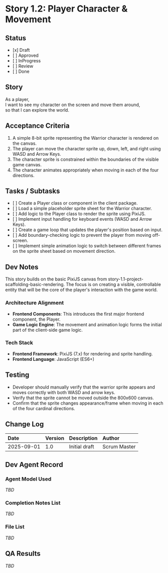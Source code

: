 # **Story 1.2: Player Character & Movement**

## **Status**

* \[x\] Draft  
* \[ \] Approved  
* \[ \] InProgress  
* \[ \] Review  
* \[ \] Done

## **Story**

As a player,  
I want to see my character on the screen and move them around,  
so that I can explore the world.

## **Acceptance Criteria**

1. A simple 8-bit sprite representing the Warrior character is rendered on the canvas.  
2. The player can move the character sprite up, down, left, and right using WASD and Arrow Keys.  
3. The character sprite is constrained within the boundaries of the visible game canvas.  
4. The character animates appropriately when moving in each of the four directions.

## **Tasks / Subtasks**

* \[ \] Create a Player class or component in the client package.  
* \[ \] Load a simple placeholder sprite sheet for the Warrior character.  
* \[ \] Add logic to the Player class to render the sprite using PixiJS.  
* \[ \] Implement input handling for keyboard events (WASD and Arrow Keys).  
* \[ \] Create a game loop that updates the player's position based on input.  
* \[ \] Add boundary-checking logic to prevent the player from moving off-screen.  
* \[ \] Implement simple animation logic to switch between different frames on the sprite sheet based on movement direction.

## **Dev Notes**

This story builds on the basic PixiJS canvas from story-1.1-project-scaffolding-basic-rendering. The focus is on creating a visible, controllable entity that will be the core of the player's interaction with the game world.

### **Architecture Alignment**

* **Frontend Components**: This introduces the first major frontend component, the Player.  
* **Game Logic Engine**: The movement and animation logic forms the initial part of the client-side game logic.

### **Tech Stack**

* **Frontend Framework**: PixiJS (7.x) for rendering and sprite handling.  
* **Frontend Language**: JavaScript (ES6+)

## **Testing**

* Developer should manually verify that the warrior sprite appears and moves correctly with both WASD and arrow keys.  
* Verify that the sprite cannot be moved outside the 800x600 canvas.  
* Confirm that the sprite changes appearance/frame when moving in each of the four cardinal directions.

## **Change Log**

| Date | Version | Description | Author |
| :---- | :---- | :---- | :---- |
| 2025-09-01 | 1.0 | Initial draft | Scrum Master |

## **Dev Agent Record**

### **Agent Model Used**

*TBD*

### **Completion Notes List**

*TBD*

### **File List**

*TBD*

## **QA Results**

*TBD*